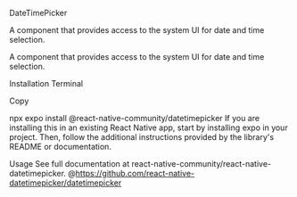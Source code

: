 DateTimePicker


A component that provides access to the system UI for date and time selection.

A component that provides access to the system UI for date and time selection.

Installation
Terminal

Copy

npx expo install @react-native-community/datetimepicker
If you are installing this in an existing React Native app, start by installing expo in your project. Then, follow the additional instructions provided by the library's README or documentation.

Usage
See full documentation at react-native-community/react-native-datetimepicker.
@https://github.com/react-native-datetimepicker/datetimepicker